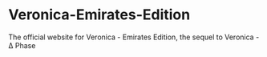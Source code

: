 # Veronica-Emirates-Edition
The official website for Veronica - Emirates Edition, the sequel to Veronica - Δ Phase
